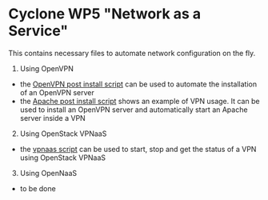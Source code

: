 # Cyclone WP5 "Network as a Service"

This contains necessary files to automate network configuration on the fly.

1. Using OpenVPN
  * the [OpenVPN post install script](src/bash/openvpn-postint.sh) can be used to automate the installation of an OpenVPN server
  * the [Apache post install script](src/bash/openvpn-postint+apache.sh) shows an example of VPN usage. It can be used to install an OpenVPN server and automatically start an Apache server inside a VPN

2. Using OpenStack VPNaaS
  * the [vpnaas script](src/bash/vpnaas.sh) can be used to start, stop and get the status of a VPN using OpenStack VPNaaS

3. Using OpenNaaS
  * to be done


